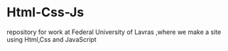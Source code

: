 # Html-Css-Js
repository for work at Federal University of Lavras ,where we make a site using Html,Css and JavaScript
